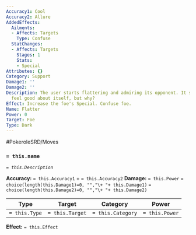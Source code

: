 ```yaml
---
Accuracy1: Cool
Accuracy2: Allure
AddedEffects:
  Ailments:
  - Affects: Targets
    Type: Confuse
  StatChanges:
  - Affects: Targets
    Stages: 1
    Stats:
    - Special
Attributes: {}
Category: Support
Damage1: ''
Damage2: ''
Description: The user starts flattering and admiring its opponent. It sure makes it
  feel good about itself, but why?
Effect: Increase the foe's Special. Confuse foe.
Name: Flatter
Power: 0
Target: Foe
Type: Dark
---
```


#PokeroleSRD/Moves

### `= this.name`
*`= this.Description`*

**Accuracy:** `= this.Accuracy1` + `= this.Accuracy2`
**Damage:** `= this.Power` `= choice(length(this.Damage1)=0, "","\+ "+ this.Damage1)` `= choice(length(this.Damage2)=0, "","\+ "+ this.Damage2)`

| Type          | Target          | Category          | Power          |
| ------------- | --------------- | ----------------  | -------------- |
| `= this.Type` | `= this.Target` | `= this.Category` | `= this.Power` | 

**Effect:** `= this.Effect`